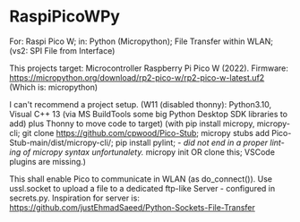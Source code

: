 # RaspiPicoWPy
For: Raspi Pico W; in: Python (Micropython); File Transfer within WLAN; (vs2: SPI File from Interface)

This projects target: Microcontroller Raspberry Pi Pico W (2022).
Firmware: https://micropython.org/download/rp2-pico-w/rp2-pico-w-latest.uf2
(Which is: micropython)

I can't recommend a project setup.
(W11 (disabled thonny): Python3.10, Visual C++ 13 (via MS BuildTools some big Python Desktop SDK libraries to add) plus Thonny to move code to target)
(with pip install micropy, micropy-cli; git clone https://github.com/cpwood/Pico-Stub; 
 micropy stubs add Pico-Stub-main/dist/micropy-cli/;
 pip install pylint; - *did not end in a proper lint-ing of micropy syntax unfortunalety.*
 micropy init <projectName> OR clone this;
 VSCode plugins are missing.)
 
This shall enable Pico to communicate in WLAN (as do_connect()).
Use ussl.socket to upload a file to a dedicated ftp-like Server - configured in secrets.py.
Inspiration for server is: 
https://github.com/justEhmadSaeed/Python-Sockets-File-Transfer
